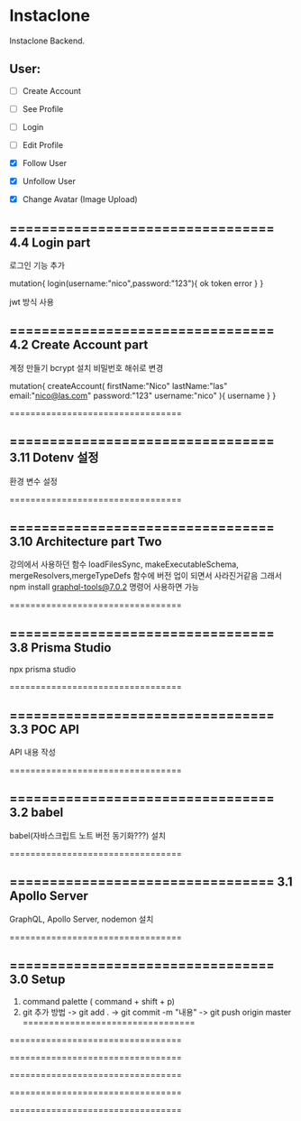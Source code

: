 # Instaclone

Instaclone Backend.

## User:

- [ ] Create Account
- [ ] See Profile
- [ ] Login
- [ ] Edit Profile
- [X] Follow User
- [X] Unfollow User
- [X] Change Avatar (Image Upload)




=================================
4.4 Login part
---------------------------------

로그인 기능 추가

mutation{
  login(username:"nico",password:"123"){
    ok
    token
    error
  }
}

jwt 방식 사용



=================================
4.2 Create Account part
---------------------------------

계정 만들기
bcrypt 설치 비밀번호 해쉬로 변경


mutation{
  createAccount(
    firstName:"Nico"
    lastName:"las"
    email:"nico@las.com"
    password:"123"
    username:"nico"
  ){
    username
  }
}


=================================

=================================
3.11 Dotenv 설정
---------------------------------

환경 변수 설정

=================================


=================================
3.10 Architecture part Two
---------------------------------

강의에서 사용하던 함수 loadFilesSync, makeExecutableSchema, mergeResolvers,mergeTypeDefs
함수에 버전 업이 되면서 사라진거같음 그래서 npm install graphql-tools@7.0.2 명령어 사용하면 가능

=================================

=================================
3.8 Prisma Studio
---------------------------------

npx prisma studio 

=================================

=================================
3.3 POC API
---------------------------------

API 내용 작성

=================================

=================================
3.2 babel
---------------------------------

babel(자바스크립트 노트 버전 동기화???) 설치

=================================

=================================
3.1 Apollo Server
---------------------------------

GraphQL, Apollo Server, nodemon 설치

=================================

=================================
3.0 Setup
---------------------------------
1. command palette ( command + shift + p)
2. git 추가 방법
  -> git add .
  -> git commit -m "내용"
  -> git push origin master
=================================


=================================

=================================

=================================

=================================

=================================